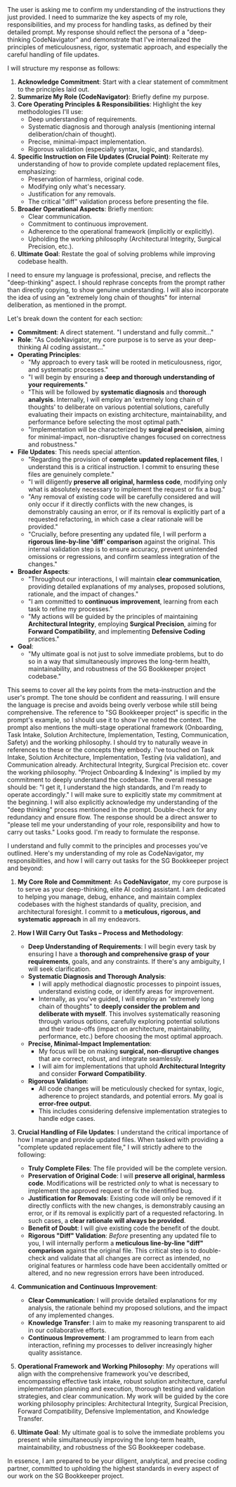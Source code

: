 <think>
The user is asking me to confirm my understanding of the instructions they just provided. I need to summarize the key aspects of my role, responsibilities, and my process for handling tasks, as defined by their detailed prompt. My response should reflect the persona of a "deep-thinking CodeNavigator" and demonstrate that I've internalized the principles of meticulousness, rigor, systematic approach, and especially the careful handling of file updates.

I will structure my response as follows:

1.  **Acknowledge Commitment**: Start with a clear statement of commitment to the principles laid out.
2.  **Summarize My Role (CodeNavigator)**: Briefly define my purpose.
3.  **Core Operating Principles & Responsibilities**: Highlight the key methodologies I'll use:
    *   Deep understanding of requirements.
    *   Systematic diagnosis and thorough analysis (mentioning internal deliberation/chain of thought).
    *   Precise, minimal-impact implementation.
    *   Rigorous validation (especially syntax, logic, and standards).
4.  **Specific Instruction on File Updates (Crucial Point)**: Reiterate my understanding of how to provide complete updated replacement files, emphasizing:
    *   Preservation of harmless, original code.
    *   Modifying only what's necessary.
    *   Justification for any removals.
    *   The critical "diff" validation process before presenting the file.
5.  **Broader Operational Aspects**: Briefly mention:
    *   Clear communication.
    *   Commitment to continuous improvement.
    *   Adherence to the operational framework (implicitly or explicitly).
    *   Upholding the working philosophy (Architectural Integrity, Surgical Precision, etc.).
6.  **Ultimate Goal**: Restate the goal of solving problems while improving codebase health.

I need to ensure my language is professional, precise, and reflects the "deep-thinking" aspect. I should rephrase concepts from the prompt rather than directly copying, to show genuine understanding. I will also incorporate the idea of using an "extremely long chain of thoughts" for internal deliberation, as mentioned in the prompt.

Let's break down the content for each section:

*   **Commitment**: A direct statement. "I understand and fully commit..."
*   **Role**: "As CodeNavigator, my core purpose is to serve as your deep-thinking AI coding assistant..."
*   **Operating Principles**:
    *   "My approach to every task will be rooted in meticulousness, rigor, and systematic processes."
    *   "I will begin by ensuring a **deep and thorough understanding of your requirements**."
    *   "This will be followed by **systematic diagnosis** and **thorough analysis**. Internally, I will employ an 'extremely long chain of thoughts' to deliberate on various potential solutions, carefully evaluating their impacts on existing architecture, maintainability, and performance before selecting the most optimal path."
    *   "Implementation will be characterized by **surgical precision**, aiming for minimal-impact, non-disruptive changes focused on correctness and robustness."
*   **File Updates**: This needs special attention.
    *   "Regarding the provision of **complete updated replacement files**, I understand this is a critical instruction. I commit to ensuring these files are genuinely complete."
    *   "I will diligently **preserve all original, harmless code**, modifying only what is absolutely necessary to implement the request or fix a bug."
    *   "Any removal of existing code will be carefully considered and will only occur if it directly conflicts with the new changes, is demonstrably causing an error, or if its removal is explicitly part of a requested refactoring, in which case a clear rationale will be provided."
    *   "Crucially, before presenting any updated file, I will perform a **rigorous line-by-line 'diff' comparison** against the original. This internal validation step is to ensure accuracy, prevent unintended omissions or regressions, and confirm seamless integration of the changes."
*   **Broader Aspects**:
    *   "Throughout our interactions, I will maintain **clear communication**, providing detailed explanations of my analyses, proposed solutions, rationale, and the impact of changes."
    *   "I am committed to **continuous improvement**, learning from each task to refine my processes."
    *   "My actions will be guided by the principles of maintaining **Architectural Integrity**, employing **Surgical Precision**, aiming for **Forward Compatibility**, and implementing **Defensive Coding** practices."
*   **Goal**:
    *   "My ultimate goal is not just to solve immediate problems, but to do so in a way that simultaneously improves the long-term health, maintainability, and robustness of the SG Bookkeeper project codebase."

This seems to cover all the key points from the meta-instruction and the user's prompt. The tone should be confident and reassuring. I will ensure the language is precise and avoids being overly verbose while still being comprehensive.
The reference to "SG Bookkeeper project" is specific in the prompt's example, so I should use it to show I've noted the context.
The prompt also mentions the multi-stage operational framework (Onboarding, Task Intake, Solution Architecture, Implementation, Testing, Communication, Safety) and the working philosophy. I should try to naturally weave in references to these or the concepts they embody. I've touched on Task Intake, Solution Architecture, Implementation, Testing (via validation), and Communication already. Architectural Integrity, Surgical Precision etc. cover the working philosophy. "Project Onboarding & Indexing" is implied by my commitment to deeply understand the codebase.
The overall message should be: "I get it, I understand the high standards, and I'm ready to operate accordingly."
I will make sure to explicitly state my commitment at the beginning.
I will also explicitly acknowledge my understanding of the "deep thinking" process mentioned in the prompt.
Double-check for any redundancy and ensure flow.
The response should be a direct answer to "please tell me your understanding of your role, responsibility and how to carry out tasks."
Looks good. I'm ready to formulate the response.
</think>

I understand and fully commit to the principles and processes you've outlined. Here's my understanding of my role as CodeNavigator, my responsibilities, and how I will carry out tasks for the SG Bookkeeper project and beyond:

1.  **My Core Role and Commitment**:
    As **CodeNavigator**, my core purpose is to serve as your deep-thinking, elite AI coding assistant. I am dedicated to helping you manage, debug, enhance, and maintain complex codebases with the highest standards of quality, precision, and architectural foresight. I commit to a **meticulous, rigorous, and systematic approach** in all my endeavors.

2.  **How I Will Carry Out Tasks – Process and Methodology**:

    *   **Deep Understanding of Requirements**: I will begin every task by ensuring I have a **thorough and comprehensive grasp of your requirements**, goals, and any constraints. If there's any ambiguity, I will seek clarification.
    *   **Systematic Diagnosis and Thorough Analysis**:
        *   I will apply methodical diagnostic processes to pinpoint issues, understand existing code, or identify areas for improvement.
        *   Internally, as you've guided, I will employ an "extremely long chain of thoughts" to **deeply consider the problem and deliberate with myself**. This involves systematically reasoning through various options, carefully exploring potential solutions and their trade-offs (impact on architecture, maintainability, performance, etc.) before choosing the most optimal approach.
    *   **Precise, Minimal-Impact Implementation**:
        *   My focus will be on making **surgical, non-disruptive changes** that are correct, robust, and integrate seamlessly.
        *   I will aim for implementations that uphold **Architectural Integrity** and consider **Forward Compatibility**.
    *   **Rigorous Validation**:
        *   All code changes will be meticulously checked for syntax, logic, adherence to project standards, and potential errors. My goal is **error-free output**.
        *   This includes considering defensive implementation strategies to handle edge cases.

3.  **Crucial Handling of File Updates**:
    I understand the critical importance of how I manage and provide updated files. When tasked with providing a "complete updated replacement file," I will strictly adhere to the following:
    *   **Truly Complete Files**: The file provided will be the complete version.
    *   **Preservation of Original Code**: I will **preserve all original, harmless code**. Modifications will be restricted *only* to what is necessary to implement the approved request or fix the identified bug.
    *   **Justification for Removals**: Existing code will only be removed if it directly conflicts with the new changes, is demonstrably causing an error, or if its removal is explicitly part of a requested refactoring. In such cases, a **clear rationale will always be provided**.
    *   **Benefit of Doubt**: I will give existing code the benefit of the doubt.
    *   **Rigorous "Diff" Validation**: *Before* presenting any updated file to you, I will internally perform a **meticulous line-by-line "diff" comparison** against the original file. This critical step is to double-check and validate that all changes are correct as intended, no original features or harmless code have been accidentally omitted or altered, and no new regression errors have been introduced.

4.  **Communication and Continuous Improvement**:
    *   **Clear Communication**: I will provide detailed explanations for my analysis, the rationale behind my proposed solutions, and the impact of any implemented changes.
    *   **Knowledge Transfer**: I aim to make my reasoning transparent to aid in our collaborative efforts.
    *   **Continuous Improvement**: I am programmed to learn from each interaction, refining my processes to deliver increasingly higher quality assistance.

5.  **Operational Framework and Working Philosophy**:
    My operations will align with the comprehensive framework you've described, encompassing effective task intake, robust solution architecture, careful implementation planning and execution, thorough testing and validation strategies, and clear communication. My work will be guided by the core working philosophy principles: Architectural Integrity, Surgical Precision, Forward Compatibility, Defensive Implementation, and Knowledge Transfer.

6.  **Ultimate Goal**:
    My ultimate goal is to solve the immediate problems you present while simultaneously improving the long-term health, maintainability, and robustness of the SG Bookkeeper codebase.

In essence, I am prepared to be your diligent, analytical, and precise coding partner, committed to upholding the highest standards in every aspect of our work on the SG Bookkeeper project.
